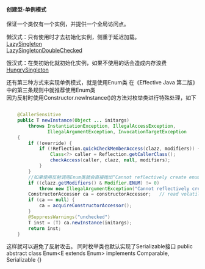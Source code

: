 #### 创建型-单例模式
保证一个类仅有一个实例，并提供一个全局访问点。

懒汉式：只有使用时才去初始化实例，侧重于延迟加载。  
[LazySingleton](https://github.com/Egnaxela/java_journey_learning/blob/master/src/com/designPattern/creational/singleton/LazySingleton.java)   
[LazySingletonDoubleChecked](https://github.com/Egnaxela/java_journey_learning/blob/master/src/com/designPattern/creational/singleton/LazySingletonDoubleChecked.java)
  
饿汉式：在类初始化就初始化实例，如果不使用的话会造成内存浪费  
[HungrySingleton](https://github.com/Egnaxela/java_journey_learning/blob/master/src/com/designPattern/creational/singleton/HungrySingleton.java)

还有第三种方式来实现单例模式，就是使用Enum类
在《Effective Java 第二版》中的第三条规则中就推荐使用Enum类  
因为反射时使用Constructor.newInstance()的方法对枚举类进行特殊处理，如下
```java

    @CallerSensitive
    public T newInstance(Object ... initargs)
        throws InstantiationException, IllegalAccessException,
               IllegalArgumentException, InvocationTargetException
    {
        if (!override) {
            if (!Reflection.quickCheckMemberAccess(clazz, modifiers)) {
                Class<?> caller = Reflection.getCallerClass();
                checkAccess(caller, clazz, null, modifiers);
            }
        }
        //如果使用反射调用Enum类就会直接抛出“Cannot reflectively create enum objects” 异常
        if ((clazz.getModifiers() & Modifier.ENUM) != 0)
            throw new IllegalArgumentException("Cannot reflectively create enum objects");
        ConstructorAccessor ca = constructorAccessor;   // read volatile
        if (ca == null) {
            ca = acquireConstructorAccessor();
        }
        @SuppressWarnings("unchecked")
        T inst = (T) ca.newInstance(initargs);
        return inst;
    }
```
这样就可以避免了反射攻击。
同时枚举类也默认实现了Serializable接口    public abstract class Enum<E extends Enum<E>> implements Comparable<E>, Serializable {}
